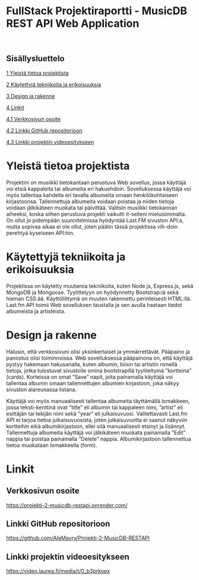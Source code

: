 # FullStack Projektiraportti - MusicDB REST API Web Application

 
## Sisällysluettelo

[1	Yleistä tietoa projektista](#yleistä-tietoa-projektista)

[2	Käytettyjä tekniikoita ja erikoisuuksia](#käytettyjä-tekniikoita-ja-erikoisuuksia)

[3	Design ja rakenne](#design-ja-rakenne)

[4 Linkit](#linkit)

[4.1 Verkkosivun osoite](#verkkosivun-osoite)

[4.2 Linkki GitHub repositorioon](#linkki-github-repositorioon)

[4.3 Linkki projektin videoesitykseen](#linkki-projektin-videoesitykseen)


# Yleistä tietoa projektista

Projektini on musiikki tietokantaan perustuva Web sovellus, jossa käyttäjä voi etsiä kappaleita tai albumeita eri hakuehdoin. Sovelluksessa käyttäjä voi myös tallentaa kahdella eri tavalla albumeita omaan henkilökohtaiseen kirjastoonsa. Tallennettuja albumeita voidaan poistaa ja niiden tietoja voidaan jälkikäteen muokata tai päivittää.
Valitsin musiikki tietokannan aiheeksi, koska siihen perustuva projekti vaikutti it-selleni mieluisimmalta. On ollut jo pidempään suunnitelmissa hyödyntää Last.FM sivuston API:a, mutta sopivaa aikaa ei ole ollut, joten päätin tässä projektissa vih-doin perehtyä kyseiseen API:hin. 

# Käytettyjä tekniikoita ja erikoisuuksia

Projektissa on käytetty muutamia tekniikoita, kuten Node.js, Express.js, sekä MongoDB ja Mongoose. Tyylittelyyn on hyödynnetty Bootstrap:iä sekä hieman CSS:ää. Käyttöliittymä on muuten rakennettu perinteisesti HTML:llä. Last.fm API toimii Web sovelluksen taustalla ja sen avulla haetaan tiedot albumeista ja artisteista. 

# Design ja rakenne

Halusin, että verkkosivuni olisi yksinkertaiset ja ymmärrettävät. Pääpaino ja panostus olisi toiminnoissa. Web sovelluksessa pääpainona on, että käyttäjä pystyy hakemaan hakusanalla, kuten albumin, biisin tai artistin nimellä tietoja, jotka tulostuvat sivustolle omina bootstrapillä tyyliteltyinä ”kortteina” (cards). Korteissa on omat ”Save” napit, joita painamalla käyttäjä voi tallentaa albumin omaan tallennettujen albumien kirjastoon, joka näkyy sivuston alareunassa listana. 

Käyttäjä voi myös manuaalisesti tallentaa albumeita täyttämällä lomakkeen, jossa teksti-kenttinä ovat ”title” eli albumin tai kappaleen nimi, ”artist” eli esittäjän tai tekijän nimi sekä ”year” eli julkaisuvuosi. Valitettavasti Last.fm API ei tarjoa tietoa julkaisuvuosista, joten julkaisuvuotta ei saanut näkyviin kortteihin eikä albumikirjastoon, ellei sitä manuaalisesti etsinyt ja lisännyt. 
Tallennettuja albumeita käyttäjä voi jälkikäteen muokata painamalla ”Edit” nappia tai poistaa painamalla ”Delete” nappia. Albumikirjastoon tallennettua tietoa muokataan lomakkeella (form).

# Linkit

## Verkkosivun osoite

https://projekti-2-musicdb-restapi.onrender.com/

## Linkki GitHub repositorioon

https://github.com/AleMayry/Projekti-2-MusicDB-RESTAPI

## Linkki projektin videoesitykseen

https://video.laurea.fi/media/t/0_b3prkopx


